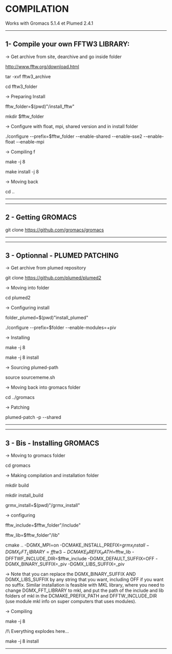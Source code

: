 
COMPILATION
========================

Works with Gromacs 5.1.4 et Plumed 2.4.1

----------------------------------------
1- Compile your own FFTW3 LIBRARY:
----------------------------------------

-> Get archive from site, dearchive and go inside folder

http://www.fftw.org/download.html 

tar -xvf fftw3_archive

cd fftw3_folder

-> Preparing Install

fftw_folder=$(pwd)"/install_fftw" 

mkdir $fftw_folder 

-> Configure with float, mpi, shared version and in install folder

./configure --prefix=$fftw_folder --enable-shared --enable-sse2 --enable-float --enable-mpi

-> Compiling f

make -j 8

make install -j 8

-> Moving back

cd .. 

----------------------------------------

----------------------------------------
2 - Getting GROMACS
----------------------------------------

git clone https://github.com/gromacs/gromacs

----------------------------------------

--------------------------------------
3 - Optionnal - PLUMED PATCHING
--------------------------------------

-> Get archive from plumed repository

git clone https://github.com/plumed/plumed2

-> Moving into folder

cd plumed2

-> Configuring install

folder_plumed=$(pwd)"install_plumed"

./configure --prefix=$folder --enable-modules=+piv

-> Installing

make -j 8

make -j 8 install

-> Sourcing plumed-path

source sourcememe.sh

-> Moving back into gromacs folder

cd ../gromacs

-> Patching 

plumed-patch -p --shared 

--------------------------------------

--------------------------------------
3 - Bis - Installing GROMACS
--------------------------------------

-> Moving to gromacs folder

cd gromacs

-> Making compilation and installation folder

mkdir build

mkdir install_build

grmx_install=$(pwd)"/grmx_install"

-> configuring

fftw_include=$fftw_folder"/include"

fftw_lib=$fftw_folder"/lib"

cmake .. -DGMX_MPI=on -DCMAKE_INSTALL_PREFIX=$grmx_install -DGMX_FFT_LIBRARY=fftw3 -DCMAKE_PREFIX_PATH=$fftw_lib -DFFTWF_INCLUDE_DIR=$fftw_include -DGMX_DEFAULT_SUFFIX=OFF -DGMX_BINARY_SUFFIX=_piv -DGMX_LIBS_SUFFIX=_piv

-> Note that you can replace the DGMX_BINARY_SUFFIX AND DGMX_LIBS_SUFFIX by any string that you want, including OFF if you want no suffix. Similar installation is feasible with MKL library, where you need to change DGMX_FFT_LIBRARY to mkl, and put the path of the include and lib folders of mkl in the DCMAKE_PREFIX_PATH and DFFTW_INCLUDE_DIR (use module mkl info on super computers that uses modules).

-> Compiling

make -j 8

/!\ Everything explodes here...

make -j 8 install

--------------------------------------
